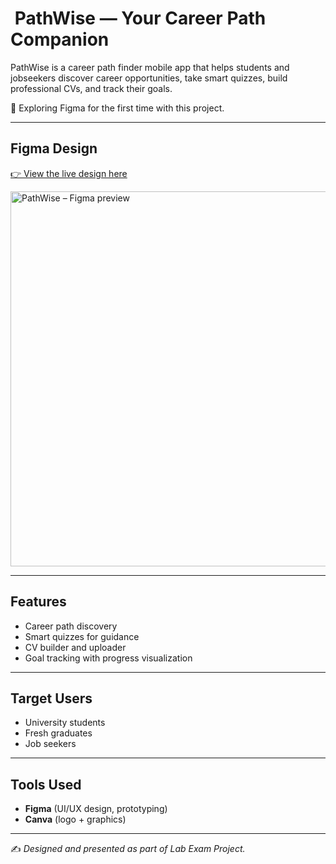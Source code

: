 # ​ PathWise — Your Career Path Companion

PathWise is a career path finder mobile app that helps students and jobseekers discover career opportunities, take smart quizzes, build professional CVs, and track their goals.

🌟 Exploring Figma for the first time with this project.

---

##  Figma Design
[👉 View the live design here](https://www.figma.com/design/9NzcnBYZqaoCXztvOEUvem/PathWise?node-id=0-1&t=x0JXrNJ9mleaLxuZ-1)

<a href="https://www.figma.com/design/9NzcnBYZqaoCXztvOEUvem/PathWise?node-id=0-1&t=x0JXrNJ9mleaLxuZ-1">
  <img src="preview.png" width="600" alt="PathWise – Figma preview"/>
</a>

---

##  Features
- Career path discovery  
- Smart quizzes for guidance  
- CV builder and uploader  
- Goal tracking with progress visualization  

---

##  Target Users
- University students  
- Fresh graduates  
- Job seekers  

---

##  Tools Used
- **Figma** (UI/UX design, prototyping)  
- **Canva** (logo + graphics)  

---

✍️ *Designed and presented as part of Lab Exam Project.*

